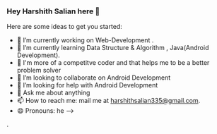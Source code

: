 ### Hey Harshith Salian here 👋


Here are some ideas to get you started:

- 🔭 I’m currently working on Web-Development .
- 🌱 I’m currently learning Data Structure & Algorithm , Java(Android Development).
- 🌱 I'm more of a competitve coder and that helps me to be a better problem solver 
- 👯 I’m looking to collaborate on Android Development
- 🤔 I’m looking for help with Android Development
- 💬 Ask me about anything
- 📫 How to reach me: mail me at harshithsalian335@gmail.com.
- 😄 Pronouns: he
-->



.
